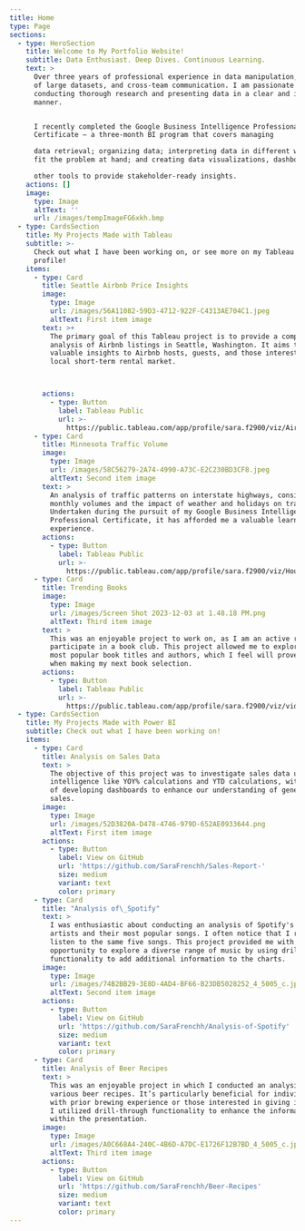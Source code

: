 ```yaml
---
title: Home
type: Page
sections:
  - type: HeroSection
    title: Welcome to My Portfolio Website!
    subtitle: Data Enthusiast. Deep Dives. Continuous Learning.
    text: >
      Over three years of professional experience in data manipulation, analysis
      of large datasets, and cross-team communication. I am passionate about
      conducting thorough research and presenting data in a clear and impactful
      manner. 


      I recently completed the Google Business Intelligence Professional
      Certificate — a three-month BI program that covers managing

      data retrieval; organizing data; interpreting data in different ways to
      fit the problem at hand; and creating data visualizations, dashboards, and

      other tools to provide stakeholder-ready insights.
    actions: []
    image:
      type: Image
      altText: ''
      url: /images/tempImageFG6xkh.bmp
  - type: CardsSection
    title: My Projects Made with Tableau
    subtitle: >-
      Check out what I have been working on, or see more on my Tableau Public
      profile!
    items:
      - type: Card
        title: Seattle Airbnb Price Insights
        image:
          type: Image
          url: /images/56A11082-59D3-4712-922F-C4313AE704C1.jpeg
          altText: First item image
        text: >+
          The primary goal of this Tableau project is to provide a comprehensive
          analysis of Airbnb listings in Seattle, Washington. It aims to offer
          valuable insights to Airbnb hosts, guests, and those interested in the
          local short-term rental market.



        actions:
          - type: Button
            label: Tableau Public
            url: >-
              https://public.tableau.com/app/profile/sara.f2900/viz/Airbnbbook_16959281352180/AirbnbDash
      - type: Card
        title: Minnesota Traffic Volume
        image:
          type: Image
          url: /images/58C56279-2A74-4990-A73C-E2C230BD3CF8.jpeg
          altText: Second item image
        text: >
          An analysis of traffic patterns on interstate highways, considering
          monthly volumes and the impact of weather and holidays on traffic.
          Undertaken during the pursuit of my Google Business Intelligence
          Professional Certificate, it has afforded me a valuable learning
          experience.
        actions:
          - type: Button
            label: Tableau Public
            url: >-
              https://public.tableau.com/app/profile/sara.f2900/viz/HousePrice_16967252418080/HousePrice
      - type: Card
        title: Trending Books
        image:
          type: Image
          url: /images/Screen Shot 2023-12-03 at 1.48.18 PM.png
          altText: Third item image
        text: >
          This was an enjoyable project to work on, as I am an active reader and
          participate in a book club. This project allowed me to explore the
          most popular book titles and authors, which I feel will prove helpful
          when making my next book selection.
        actions:
          - type: Button
            label: Tableau Public
            url: >-
              https://public.tableau.com/app/profile/sara.f2900/viz/videogamesales_16959203635510/Dashboard1
  - type: CardsSection
    title: My Projects Made with Power BI
    subtitle: Check out what I have been working on!
    items:
      - type: Card
        title: Analysis on Sales Data
        text: >
          The objective of this project was to investigate sales data using time
          intelligence like YOY% calculations and YTD calculations, with the aim
          of developing dashboards to enhance our understanding of general
          sales.
        image:
          type: Image
          url: /images/52D3820A-D478-4746-979D-652AE0933644.png
          altText: First item image
        actions:
          - type: Button
            label: View on GitHub
            url: 'https://github.com/SaraFrenchh/Sales-Report-'
            size: medium
            variant: text
            color: primary
      - type: Card
        title: "Analysis of\_Spotify"
        text: >
          I was enthusiastic about conducting an analysis of Spotify's top
          artists and their most popular songs. I often notice that I repeatedly
          listen to the same five songs. This project provided me with the
          opportunity to explore a diverse range of music by using drill through
          functionality to add additional information to the charts.
        image:
          type: Image
          url: /images/74B2BB29-3E8D-4AD4-BF66-B23DB5028252_4_5005_c.jpeg
          altText: Second item image
        actions:
          - type: Button
            label: View on GitHub
            url: 'https://github.com/SaraFrenchh/Analysis-of-Spotify'
            size: medium
            variant: text
            color: primary
      - type: Card
        title: Analysis of Beer Recipes
        text: >
          This was an enjoyable project in which I conducted an analysis of
          various beer recipes. It’s particularly beneficial for individuals
          with prior brewing experience or those interested in giving it a try.
          I utilized drill-through functionality to enhance the information
          within the presentation.
        image:
          type: Image
          url: /images/A0C668A4-240C-4B6D-A7DC-E1726F12B7BD_4_5005_c.jpeg
          altText: Third item image
        actions:
          - type: Button
            label: View on GitHub
            url: 'https://github.com/SaraFrenchh/Beer-Recipes'
            size: medium
            variant: text
            color: primary
---
```

